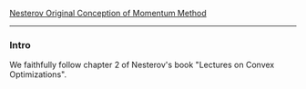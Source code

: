 [Nesterov Original Conception of Momentum Method](Nesterov%20Original%20Conception%20of%20Momentum%20Method.md)


---
### **Intro**

We faithfully follow chapter 2 of Nesterov's book "Lectures on Convex Optimizations". 
